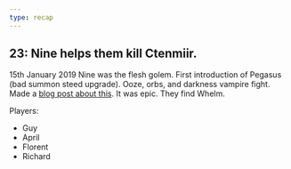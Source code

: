 ```yaml
---
type: recap
---
```


## 23: Nine helps them kill Ctenmiir.
15th January 2019
Nine was the flesh golem.
First introduction of Pegasus (bad summon steed upgrade).
Ooze, orbs, and darkness vampire fight.
Made a [blog post about this](https://clux.github.io/probes/post/2019-01-17-three-way-charm/). It was epic.
They find Whelm.

Players:
- Guy
- April
- Florent
- Richard